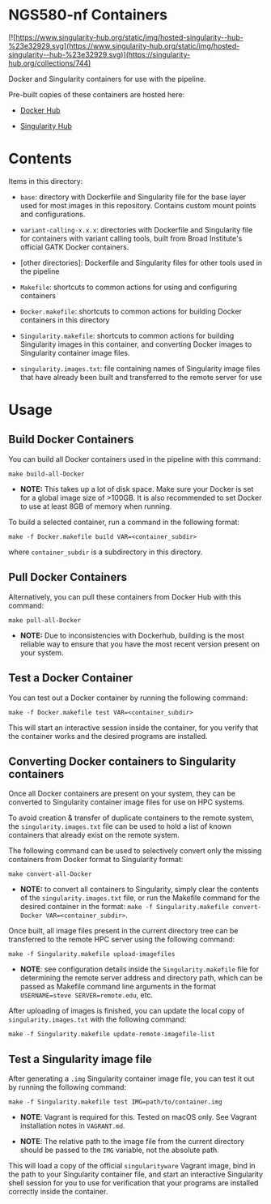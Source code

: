 # NGS580-nf Containers

[![https://www.singularity-hub.org/static/img/hosted-singularity--hub-%23e32929.svg](https://www.singularity-hub.org/static/img/hosted-singularity--hub-%23e32929.svg)](https://singularity-hub.org/collections/744)

Docker and Singularity containers for use with the pipeline.

Pre-built copies of these containers are hosted here:

- [Docker Hub](https://hub.docker.com/r/stevekm/ngs580-nf/)

- [Singularity Hub](https://www.singularity-hub.org/collections/744)

# Contents

Items in this directory:

- `base`: directory with Dockerfile and Singularity file for the base layer used for most images in this repository. Contains custom mount points and configurations.

- `variant-calling-x.x.x`: directories with Dockerfile and Singularity file for containers with variant calling tools, built from Broad Institute's official GATK Docker containers.

- [other directories]: Dockerfile and Singularity files for other tools used in the pipeline

- `Makefile`: shortcuts to common actions for using and configuring containers

- `Docker.makefile`: shortcuts to common actions for building Docker containers in this directory

- `Singularity.makefile`: shortcuts to common actions for building Singularity images in this container, and converting Docker images to Singularity container image files.

- `singularity.images.txt`: file containing names of Singularity image files that have already been built and transferred to the remote server for use

# Usage

## Build Docker Containers

You can build all Docker containers used in the pipeline with this command:

```
make build-all-Docker
```
- __NOTE:__ This takes up a lot of disk space. Make sure your Docker is set for a global image size of >100GB. It is also recommended to set Docker to use at least 8GB of memory when running. 

To build a selected container, run a command in the following format:

```
make -f Docker.makefile build VAR=<container_subdir>
```

where `container_subdir` is a subdirectory in this directory.

## Pull Docker Containers

Alternatively, you can pull these containers from Docker Hub with this command:

```
make pull-all-Docker
```

- __NOTE:__ Due to inconsistencies with Dockerhub, building is the most reliable way to ensure that you have the most recent version present on your system.

## Test a Docker Container

You can test out a Docker container by running the following command:

```
make -f Docker.makefile test VAR=<container_subdir>
```

This will start an interactive session inside the container, for you verify that the container works and the desired programs are installed.

## Converting Docker containers to Singularity containers

Once all Docker containers are present on your system, they can be converted to Singularity container image files for use on HPC systems.

To avoid creation & transfer of duplicate containers to the remote system, the `singularity.images.txt` file can be used to hold a list of known containers that already exist on the remote system.


The following command can be used to selectively convert only the missing containers from Docker format to Singularity format:

```
make convert-all-Docker
```
- __NOTE:__ to convert all containers to Singularity, simply clear the contents of the `singularity.images.txt` file, or run the Makefile command for the desired container in the format: `make -f Singularity.makefile convert-Docker VAR=<container_subdir>`.

Once built, all image files present in the current directory tree can be transferred to the remote HPC server using the following command:
```
make -f Singularity.makefile upload-imagefiles
```
- __NOTE__: see configuration details inside the `Singularity.makefile` file for determining the remote server address and directory path, which can be passed as Makefile command line arguments in the format `USERNAME=steve SERVER=remote.edu`, etc.

After uploading of images is finished, you can update the local copy of `singularity.images.txt` with the following command:

```
make -f Singularity.makefile update-remote-imagefile-list
```

## Test a Singularity image file

After generating a `.img` Singularity container image file, you can test it out by running the following command:

```
make -f Singularity.makefile test IMG=path/to/container.img
```

- __NOTE__: Vagrant is required for this. Tested on macOS only. See Vagrant installation notes in `VAGRANT.md`.

- __NOTE__: The relative path to the image file from the current directory should be passed to the `IMG` variable, not the absolute path.

This will load a copy of the official `singularityware` Vagrant image, bind in the path to your Singularity container file, and start an interactive Singularity shell session for you to use for verification that your programs are installed correctly inside the container.
